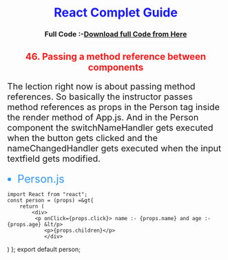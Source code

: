 <h1 style="text-align: center; color: #1a1aff">React Complet Guide</h1>

<h3 style="text-align: center;">Full Code :-<a href="https://github.com/ram-chadar/Complete-React-Guide">Download full Code from Here</a></h3>

<h2 style="text-align: center; color: #ff1a1a">46. Passing a method reference between components</h2>

<p style="font-size: 20px">
	The lection right now is about passing method references. So basically the instructor passes method references as props in the Person tag inside the render method of App.js. And in the Person component the switchNameHandler gets executed when the button gets clicked and the nameChangedHandler gets executed when the input textfield gets modified.
</p>

<ul><li style="font-size:25px; color: #3399ff">Person.js</li></ul>

	import React from "react";
	const person = (props) =&gt{
		return (
       		<div>
        	 <p onClick={props.click}> name :- {props.name} and age :- {props.age} &lt/p>
         		<p>{props.children}</p>
   				</div>
   )
};
export default person;


